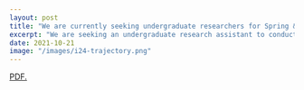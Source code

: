 ```yaml
---
layout: post
title: "We are currently seeking undergraduate researchers for Spring & Summer 2022"
excerpt: "We are seeking an undergraduate research assistant to conduct data visualization and analytics of the vehicle trajectory for the I24 MOTION project (https://i24motion.org)"
date: 2021-10-21
image: "/images/i24-trajectory.png"
---
```


<a href="https://github.com/Lab-Work/Lab-Work.github.io/blob/master/download/VU-ISIS-REU-2021-22.pdf" target="click here">PDF.</a>
